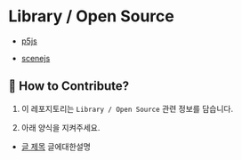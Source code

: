 # Library / Open Source

- [p5js](https://github.com/processing/p5.js?files=1)

- [scenejs](https://github.com/daybrush/scenejs)

## 👀 How to Contribute?

1. 이 레포지토리는 `Library / Open Source` 관련 정보를 담습니다.

2) 아래 양식을 지켜주세요.

- [글 제목](https://github.com/taenykim/Web_Graphics_Archive) 글에대한설명

